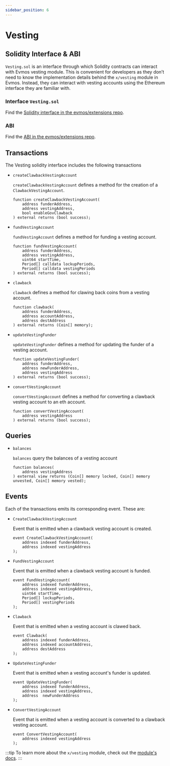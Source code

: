 ```yaml
---
sidebar_position: 6
---
```


# Vesting

## Solidity Interface & ABI

`Vesting.sol` is an interface through which Solidity contracts can interact with Evmos vesting module.
This is convenient for developers as they don’t need to know the implementation details behind the `x/vesting`
module in Evmos. Instead,
they can interact with vesting accounts using the Ethereum interface they are familiar with.

### Interface `Vesting.sol`

Find the [Solidity interface in the evmos/extensions repo](https://github.com/evmos/extensions/blob/main/precompiles/stateful/Vesting.sol).

### ABI

Find the [ABI in the evmos/extensions repo](https://github.com/evmos/extensions/blob/main/precompiles/abi/vesting.json).

## Transactions

The Vesting solidity interface includes the following transactions

- `createClawbackVestingAccount`

    `createClawbackVestingAccount` defines a method for the creation of a `ClawbackVestingAccount`.

    ```solidity
    function createClawbackVestingAccount(
        address funderAddress,
        address vestingAddress,
        bool enableGovClawback
    ) external returns (bool success);
    ```

- `fundVestingAccount`

    `fundVestingAccount` defines a method for funding a vesting account.

    ```solidity
    function fundVestingAccount(
        address funderAddress,
        address vestingAddress,
        uint64 startTime,
        Period[] calldata lockupPeriods,
        Period[] calldata vestingPeriods
    ) external returns (bool success);
    ```

- `clawback`

    `clawback` defines a method for clawing back coins from a vesting account.

    ```solidity
    function clawback(
        address funderAddress,
        address accountAddress,
        address destAddress
    ) external returns (Coin[] memory);
    ```

- `updateVestingFunder`

    `updateVestingFunder` defines a method for updating the funder of a vesting account.

    ```solidity
    function updateVestingFunder(
        address funderAddress,
        address newFunderAddress,
        address vestingAddress
    ) external returns (bool success);
    ```

- `convertVestingAccount`

    `convertVestingAccount` defines a method for converting a clawback vesting account to an eth account.

    ```solidity
    function convertVestingAccount(
        address vestingAddress
    ) external returns (bool success);
    ```

## Queries

- `balances`

    `balances` query the balances of a vesting account

    ```solidity
    function balances(
        address vestingAddress
    ) external view returns (Coin[] memory locked, Coin[] memory unvested, Coin[] memory vested);
    ```

## Events

Each of the transactions emits its corresponding event. These are:

- `CreateClawbackVestingAccount`

    Event that is emitted when a clawback vesting account is created.

    ```solidity
    event CreateClawbackVestingAccount(
        address indexed funderAddress,
        address indexed vestingAddress
    );
    ```

- `FundVestingAccount`

    Event that is emitted when a clawback vesting account is funded.

    ```solidity
    event FundVestingAccount(
        address indexed funderAddress,
        address indexed vestingAddress,
        uint64 startTime,
        Period[] lockupPeriods,
        Period[] vestingPeriods
    );
    ```

- `Clawback`

    Event that is emitted when a vesting account is clawed back.

    ```solidity
    event Clawback(
        address indexed funderAddress,
        address indexed accountAddress,
        address destAddress
    );
    ```

- `UpdateVestingFunder`

    Event that is emitted when a vesting account's funder is updated.

    ```solidity
    event UpdateVestingFunder(
        address indexed funderAddress,
        address indexed vestingAddress,
        address  newFunderAddress
    );
    ```

- `ConvertVestingAccount`

    Event that is emitted when a vesting account is converted to a clawback vesting account.

    ```solidity
    event ConvertVestingAccount(
        address indexed vestingAddress
    );
    ```

:::tip
To learn more about the `x/vesting` module, check out the [module's docs](../../../protocol/modules/vesting).
:::
